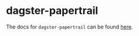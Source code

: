 # dagster-papertrail

The docs for `dagster-papertrail` can be found
[here](https://docs.dagster.io/api/python-api/libraries/dagster-papertrail).
